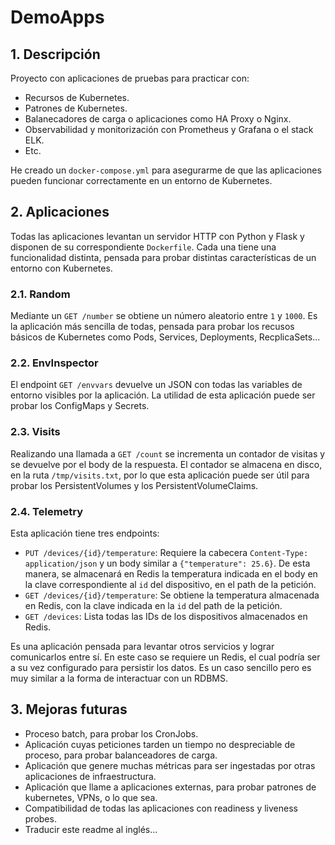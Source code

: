 # DemoApps

## 1. Descripción

Proyecto con aplicaciones de pruebas para practicar con:

- Recursos de Kubernetes.
- Patrones de Kubernetes.
- Balanecadores de carga o aplicaciones como HA Proxy o Nginx.
- Observabilidad y monitorización con Prometheus y Grafana o el stack ELK.
- Etc.

He creado un `docker-compose.yml` para asegurarme de que las aplicaciones pueden funcionar correctamente en un entorno de Kubernetes.

## 2. Aplicaciones

Todas las aplicaciones levantan un servidor HTTP con Python y Flask y disponen de su correspondiente `Dockerfile`. Cada una tiene una funcionalidad distinta, pensada para probar distintas características de un entorno con Kubernetes.

### 2.1. Random

Mediante un `GET /number` se obtiene un número aleatorio entre `1` y `1000`. Es la aplicación más sencilla de todas, pensada para probar los recusos básicos de Kubernetes como Pods, Services, Deployments, RecplicaSets...

### 2.2. EnvInspector

El endpoint `GET /envvars` devuelve un JSON con todas las variables de entorno visibles por la aplicación. La utilidad de esta aplicación puede ser probar los ConfigMaps y Secrets.

### 2.3. Visits

Realizando una llamada a `GET /count` se incrementa un contador de visitas y se devuelve por el body de la respuesta. El contador se almacena en disco, en la ruta `/tmp/visits.txt`, por lo que esta aplicación puede ser útil para probar los PersistentVolumes y los PersistentVolumeClaims.

### 2.4. Telemetry

Esta aplicación tiene tres endpoints:

- `PUT /devices/{id}/temperature`: Requiere la cabecera `Content-Type: application/json` y un body similar a `{"temperature": 25.6}`. De esta manera, se almacenará en Redis la temperatura indicada en el body en la clave correspondiente al `id` del dispositivo, en el path de la petición.
- `GET /devices/{id}/temperature`: Se obtiene la temperatura almacenada en Redis, con la clave indicada en la `id` del path de la petición.
- `GET /devices`: Lista todas las IDs de los dispositivos almacenados en Redis.

Es una aplicación pensada para levantar otros servicios y lograr comunicarlos entre sí. En este caso se requiere un Redis, el cual podría ser a su vez configurado para persistir los datos. Es un caso sencillo pero es muy similar a la forma de interactuar con un RDBMS.

## 3. Mejoras futuras

- Proceso batch, para probar los CronJobs.
- Aplicación cuyas peticiones tarden un tiempo no despreciable de proceso, para probar balanceadores de carga.
- Aplicación que genere muchas métricas para ser ingestadas por otras aplicaciones de infraestructura.
- Aplicación que llame a aplicaciones externas, para probar patrones de kubernetes, VPNs, o lo que sea.
- Compatibilidad de todas las aplicaciones con readiness y liveness probes.
- Traducir este readme al inglés...
